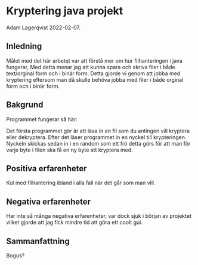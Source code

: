 # Kryptering java projekt

Adam Lagerqvist 2022-02-07.

## Inledning

Målet med det här arbetet var att förstå mer om hur filhanteringen i java fungerar,
Med detta menar jag att kunna spara och skriva filer i både text/orginal form och i binär form. 
Detta gjorde vi genom att jobba med kryptering eftersom man då skulle behöva jobba med filer i både orginal form och i binär form.

## Bakgrund

Programmet fungerar så här:

Det första programmet gör är att läsa in en fil som du antingen vill kryptera eller dekryptera.
Efter det läser programmet in en nyckel till krypteringen.
Nyckeln skickas sedan in i en random som ett frö detta görs för att man för varje byte i filen ska få en ny byte att kryptera med.

## Positiva erfarenheter

Kul med filhantering ibland i alla fall när det går som man vill.

## Negativa erfarenheter

Har inte så många negativa erfarenheter, var dock sjuk i början av projektet vilket gjorde att jag fick mindre tid att göra ett coolt gui.

## Sammanfattning

Bogus?